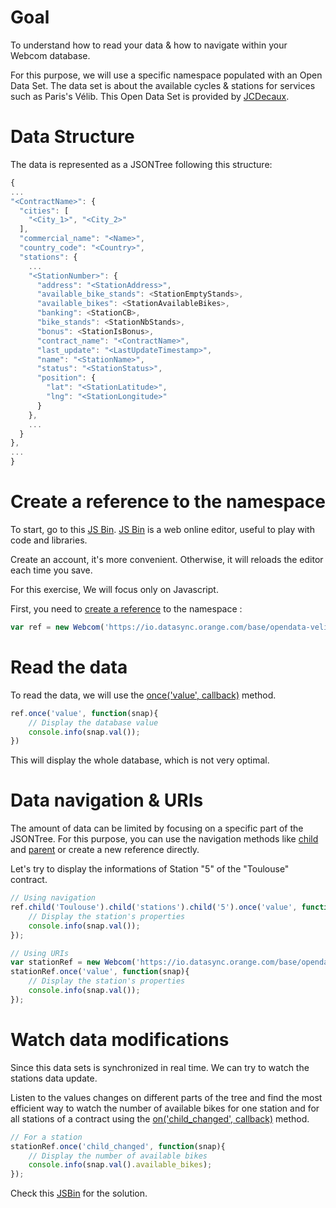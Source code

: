 # Goal

To understand how to read your data &amp; how to navigate within your Webcom database.

For this purpose, we will use a specific namespace populated with an Open Data Set. The data set is about the available cycles & stations for services such as Paris's Vélib. This Open Data Set is provided by [JCDecaux](https://developer.jcdecaux.com/#/opendata/vls?page=dynamic).

# Data Structure

The data is represented as a JSONTree following this structure:

```javascript
{
...
"<ContractName>": {
  "cities": [
    "<City_1>", "<City_2>"
  ],
  "commercial_name": "<Name>",
  "country_code": "<Country>",
  "stations": {
    ...
    "<StationNumber>": {
      "address": "<StationAddress>",
      "available_bike_stands": <StationEmptyStands>,
      "available_bikes": <StationAvailableBikes>,
      "banking": <StationCB>,
      "bike_stands": <StationNbStands>,
      "bonus": <StationIsBonus>,
      "contract_name": "<ContractName>",
      "last_update": "<LastUpdateTimestamp>",
      "name": "<StationName>",
      "status": "<StationStatus>",
      "position": {
        "lat": "<StationLatitude>",
        "lng": "<StationLongitude>"
      }
    },
    ...
  }
},
...
}
```

# Create a reference to the namespace

To start, go to this [JS Bin](https://jsbin.com/legica/3/edit?js,console). [JS Bin](https://jsbin.com) is a web online editor, useful to play with code and libraries.

Create an account, it's more convenient. Otherwise, it will reloads the editor each time you save.

For this exercise, We will focus only on Javascript.

First, you need to [create a reference](https://datasync.orange.com/doc/Webcom.html) to the namespace :

```javascript
var ref = new Webcom('https://io.datasync.orange.com/base/opendata-velib');
```

# Read the data

To read the data, we will use the [once('value', callback)](https://io.datasync.orange.com/doc/Webcom.html#on) method.

```javascript
ref.once('value', function(snap){
    // Display the database value
    console.info(snap.val());
})
```

This will display the whole database, which is not very optimal.

# Data navigation &amp; URIs

The amount of data can be limited by focusing on a specific part of the JSONTree. For this purpose, you can use the navigation methods like [child](https://datasync.orange.com/doc/Webcom.html#child) and [parent](https://datasync.orange.com/doc/Webcom.html#parent) or create a new reference directly.

Let's try to display the informations of Station "5" of the "Toulouse" contract.

```javascript
// Using navigation
ref.child('Toulouse').child('stations').child('5').once('value', function(snap){
    // Display the station's properties
    console.info(snap.val());
});

// Using URIs
var stationRef = new Webcom('https://io.datasync.orange.com/base/opendata-velib/Toulouse/stations/5');
stationRef.once('value', function(snap){
    // Display the station's properties
    console.info(snap.val());
});
```

# Watch data modifications

Since this data sets is synchronized in real time. We can try to watch the stations data update.

Listen to the values changes on different parts of the tree and find the most efficient way to watch the number of available bikes for one station and for all stations of a contract using the [on('child_changed', callback)](https://datasync.orange.com/doc/Webcom.html#on) method.

```javascript
// For a station
stationRef.once('child_changed', function(snap){
    // Display the number of available bikes
    console.info(snap.val().available_bikes);
});
```

Check this [JSBin](https://jsbin.com/qebuqe/edit?js,console) for the solution.


